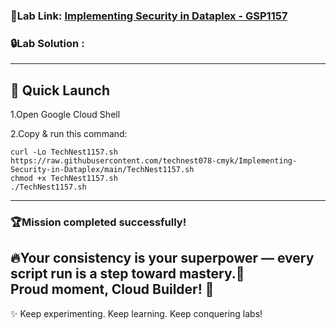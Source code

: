 ###  🎯Lab Link: [Implementing Security in Dataplex - GSP1157](https://www.cloudskillsboost.google/games/6463/labs/40621)


### 🔒Lab Solution :
---

## 🚀 Quick Launch
1.Open Google Cloud Shell

2.Copy & run this command:

```
curl -Lo TechNest1157.sh https://raw.githubusercontent.com/technest078-cmyk/Implementing-Security-in-Dataplex/main/TechNest1157.sh  
chmod +x TechNest1157.sh  
./TechNest1157.sh

```

---

### 🏆Mission completed successfully! 
🔥Your consistency is your superpower — every script run is a step toward mastery.🌟  
Proud moment, Cloud Builder! 🎊  
---

✨ Keep experimenting. Keep learning. Keep conquering labs!  

